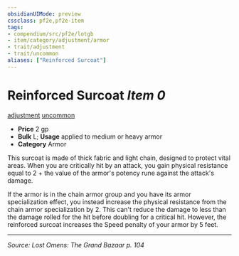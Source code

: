 ```yaml
---
obsidianUIMode: preview
cssclass: pf2e,pf2e-item
tags:
- compendium/src/pf2e/lotgb
- item/category/adjustment/armor
- trait/adjustment
- trait/uncommon
aliases: ["Reinforced Surcoat"]
---
```

# Reinforced Surcoat *Item 0*  
[adjustment](adjustment-lotgb.md "Adjustment  Trait")  [uncommon](uncommon.md "Uncommon Rarity Trait")  

- **Price** 2 gp
- **Bulk** L; **Usage** applied to medium or heavy armor
- **Category** Armor

This surcoat is made of thick fabric and light chain, designed to protect vital areas. When you are critically hit by an attack, you gain physical resistance equal to 2 + the value of the armor's potency rune against the attack's damage.

If the armor is in the chain armor group and you have its armor specialization effect, you instead increase the physical resistance from the chain armor specialization by 2. This can't reduce the damage to less than the damage rolled for the hit before doubling for a critical hit. However, the reinforced surcoat increases the Speed penalty of your armor by 5 feet.


---
*Source: Lost Omens: The Grand Bazaar p. 104*